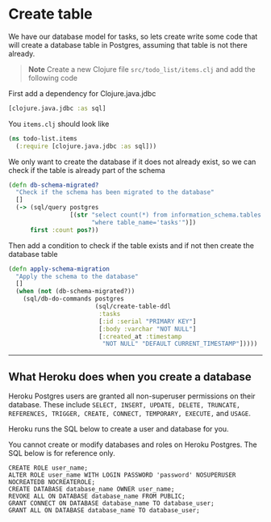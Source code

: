 # Create table

We have our database model for tasks, so lets create write some code that will create a database table in Postgres, assuming that table is not there already.


> **Note** Create a new Clojure file `src/todo_list/items.clj` and add the following code

First add a dependency for Clojure.java.jdbc 

```clojure
[clojure.java.jdbc :as sql]
```

You `items.clj` should look like

```clojure
(ns todo-list.items
  (:require [clojure.java.jdbc :as sql]))
```

We only want to create the database if it does not already exist, so we can check if the table is already part of the schema 

```clojure
(defn db-schema-migrated?
  "Check if the schema has been migrated to the database"
  []
  (-> (sql/query postgres
                 [(str "select count(*) from information_schema.tables "
                       "where table_name='tasks'")])
      first :count pos?))
```

Then add a condition to check if the table exists and if not then create the database table

```clojure
(defn apply-schema-migration
  "Apply the schema to the database"
  []
  (when (not (db-schema-migrated?))
    (sql/db-do-commands postgres
                        (sql/create-table-ddl
                         :tasks
                         [:id :serial "PRIMARY KEY"]
                         [:body :varchar "NOT NULL"]
                         [:created_at :timestamp
                          "NOT NULL" "DEFAULT CURRENT_TIMESTAMP"])))) 
```

<hr />

## What Heroku does when you create a database 

Heroku Postgres users are granted all non-superuser permissions on their database. These include `SELECT, INSERT, UPDATE, DELETE, TRUNCATE, REFERENCES, TRIGGER, CREATE, CONNECT, TEMPORARY, EXECUTE,` and `USAGE`.

Heroku runs the SQL below to create a user and database for you.

You cannot create or modify databases and roles on Heroku Postgres. The SQL below is for reference only.

```
CREATE ROLE user_name;
ALTER ROLE user_name WITH LOGIN PASSWORD 'password' NOSUPERUSER NOCREATEDB NOCREATEROLE;
CREATE DATABASE database_name OWNER user_name;
REVOKE ALL ON DATABASE database_name FROM PUBLIC;
GRANT CONNECT ON DATABASE database_name TO database_user;
GRANT ALL ON DATABASE database_name TO database_user;
```

